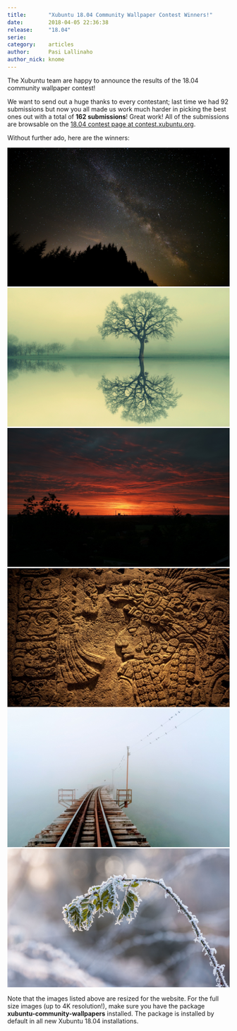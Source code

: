 ```yaml
---
title:       "Xubuntu 18.04 Community Wallpaper Contest Winners!"
date:        2018-04-05 22:36:38
release:     "18.04"
serie:       
category:    articles
author:      Pasi Lallinaho
author_nick: knome
---
```


The Xubuntu team are happy to announce the results of the 18.04 community wallpaper contest!

We want to send out a huge thanks to every contestant; last time we had 92 submissions but now you all made us work much harder in picking the best ones out with a total of **162 submissions**! Great work! All of the submissions are browsable on the [18.04 contest page at contest.xubuntu.org](https://contest.xubuntu.org/wallpaper_contest/xubuntu-18-04-community-wallpaper-contest/?action=view).

Without further ado, here are the winners:

![](/assets/articles/2018/2017_07_21_23_33_13_03-web.jpg)
![](/assets/articles/2018/40103442821_db033c72a4_o-web.jpg)
![](/assets/articles/2018/EastHarbourSunrise-web.jpg)
![](/assets/articles/2018/IMG_3397_2560x1600-web.jpg)
![](/assets/articles/2018/pesseguinho-web.jpg)
![](/assets/articles/2018/Winter_Wonderland_by_Sarah_Muenz-web.jpg)

Note that the images listed above are resized for the website. For the full size images (up to 4K resolution!), make sure you have the package **xubuntu-community-wallpapers** installed. The package is installed by default in all new Xubuntu 18.04 installations.

